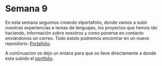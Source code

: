 # Semana 9

<p>En esta semana seguimos creando elportafolio, donde vamos a subir nuestras experiencias e temas de lenguajes, los proyectos que hemos ido haciendo, información sobre nosotros y como ponerse en contacto enviándonos un correo. Todo estolo podremos encontrar en un nuevo repositorio: <a href="https://github.com/juancasanchez6/portfolio-react.git">Portafolio</a>.</p>

<p>A continuacion os dejo un enlace para que os lleve directamente a donde esta subido el <a href="http://juancasanchez6.github.io/portfolio-react" target="_blank">portfolio</a>.</p>

